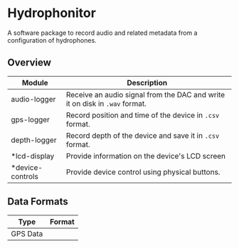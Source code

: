 # Hydrophonitor

A software package to record audio and related metadata from a configuration
of hydrophones.

## Overview

Module           | Description
-----------------|-
audio-logger     | Receive an audio signal from the DAC and write it on disk in `.wav` format.
gps-logger       | Record position and time of the device in `.csv` format.
depth-logger     | Record depth of the device and save it in `.csv` format.
*lcd-display     | Provide information on the device's LCD screen
*device-controls | Provide device control using physical buttons.

## Data Formats

Type | Format
-----|-
GPS Data |